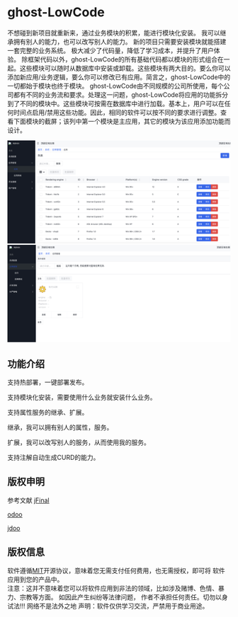 # ghost-LowCode
不想碰到新项目就重新来，通过业务模块的积累，能进行模块化安装。
我可以继承拥有别人的能力，也可以改写别人的能力。
新的项目只需要安装模块就能搭建一套完整的业务系统。
极大减少了代码量，降低了学习成本，并提升了用户体验。
除框架代码以外，ghost-LowCode的所有基础代码都以模块的形式组合在一起。这些模块可以随时从数据库中安装或卸载。这些模块有两大目的。要么你可以添加新应用/业务逻辑，要么你可以修改已有应用。简言之，ghost-LowCode中的一切都始于模块也终于模块。
ghost-LowCode由不同规模的公司所使用，每个公司都有不同的业务流和要求。处理这一问题，ghost-LowCode将应用的功能拆分到了不同的模块中。这些模块可按需在数据库中进行加载。基本上，用户可以在任何时间点启用/禁用这些功能。因此，相同的软件可以按不同的要求进行调整。查看下面模块的截屏；该列中第一个模块是主应用，其它的模块为该应用添加功能而设计。

![](/WX20240622-112011@2x.png)
![](/WX20240623-165744@2x.png)



## 功能介绍

支持热部署，一键部署发布。

支持模块化安装，需要使用什么业务就安装什么业务。

支持属性服务的继承、扩展。

继承，我可以拥有别人的属性，服务。

扩展，我可以改写别人的服务，从而使用我的服务。

支持注解自动生成CURD的能力。


## 版权申明

参考文献
[jFinal](https://github.com/jfinal/jfinal.git) 

[odoo](https://github.com/odoo/odoo.git)  

[jdoo](https://github.com/CSharpStudio/Jdoo.git)


## 版权信息

软件遵循[MIT](https://baike.baidu.com/item/MIT/10772952)开源协议，意味着您无需支付任何费用，也无需授权，即可将 软件应用到您的产品中。  
注意：这并不意味着您可以将软件应用到非法的领域，比如涉及赌博、色情、暴力、宗教等方面。
如因此产生纠纷等法律问题， 作者不承担任何责任。切勿以身试法!!! 网络不是法外之地
声明：软件仅供学习交流，严禁用于商业用途。



